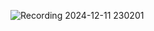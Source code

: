 
![Recording 2024-12-11 230201](https://github.com/user-attachments/assets/779f1796-5749-4b22-b3df-099bd9d6cd5f)
